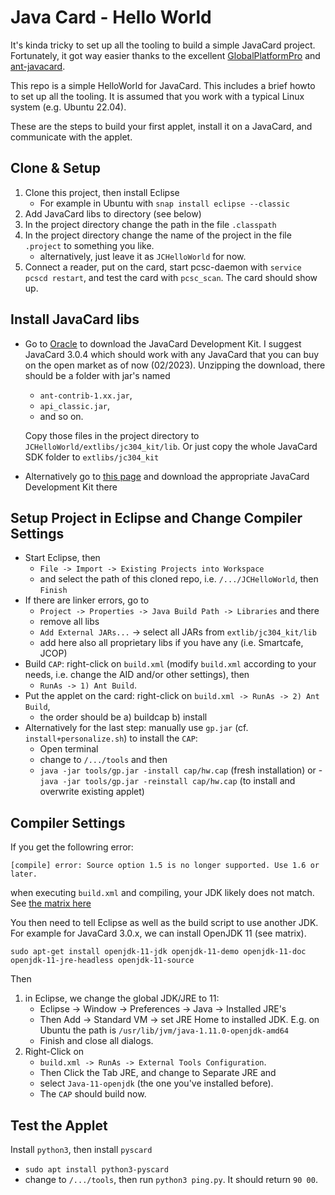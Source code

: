 # Java Card - Hello World

It's kinda tricky to set up all the tooling to build a simple JavaCard project. 
Fortunately, it got way easier thanks to the excellent [GlobalPlatformPro](https://github.com/martinpaljak/GlobalPlatformPro)
and [ant-javacard](https://github.com/martinpaljak/ant-javacard).

This repo is a simple HelloWorld for JavaCard. This includes a brief howto to set up all the tooling. It is assumed that you work with a typical Linux system (e.g. Ubuntu 22.04).

These are the steps to build your first applet, install it on a JavaCard, and communicate with the applet.

## Clone & Setup

1. Clone this project, then install Eclipse
   - For example in Ubuntu with `snap install eclipse --classic`
2. Add JavaCard libs to directory (see below)   
2. In the project directory change the path in the file `.classpath`
3. In the project directory change the name of the project in the file `.project` to something you like.
   - alternatively, just leave it as `JCHelloWorld` for now.
4. Connect a reader, put on the card, start pcsc-daemon with
   `service pcscd restart`, and test the card with `pcsc_scan`. The card should show up.

## Install JavaCard libs

* Go to [Oracle](https://www.oracle.com/java/technologies/javacard-sdk-downloads.html) to download the JavaCard Development Kit. 
  I suggest JavaCard 3.0.4 which should work with any JavaCard that you can buy on the open market as of now (02/2023).
  Unzipping the download, there should be a folder with jar's named 
  - `ant-contrib-1.xx.jar`,
  - `api_classic.jar`, 
  - and so on. 
  
  Copy those files in the project directory to
  `JCHelloWorld/extlibs/jc304_kit/lib`. Or just copy the whole JavaCard SDK
  folder to `extlibs/jc304_kit`
* Alternatively go to [this page](https://github.com/martinpaljak/oracle_javacard_sdks) and
  download the appropriate JavaCard Development Kit there

## Setup Project in Eclipse and Change Compiler Settings

* Start Eclipse, then 
  - `File -> Import -> Existing Projects into Workspace`
  - and select the path of this cloned repo, i.e. `/.../JCHelloWorld`, then `Finish`
* If there are linker errors, go to 
  - `Project -> Properties -> Java Build Path -> Libraries` and there
  - remove all libs
  - `Add External JARs...` -> select all JARs from `extlib/jc304_kit/lib`
  - add here also all proprietary libs if you have any (i.e. Smartcafe, JCOP)
* Build `CAP`: right-click on `build.xml` (modify `build.xml` according to your needs, i.e. change the AID and/or other settings), 
  then 
  - `RunAs -> 1) Ant Build`.
* Put the applet on the card: right-click on `build.xml -> RunAs -> 2) Ant Build`,
  - the order should be a) buildcap b) install
* Alternatively for the last step: manually use `gp.jar` (cf. `install+personalize.sh`) to install the `CAP`:
  - Open terminal
  - change to `/.../tools` and then
  - `java -jar tools/gp.jar -install cap/hw.cap` (fresh installation) or 
  -`java -jar tools/gp.jar -reinstall cap/hw.cap` (to install and overwrite existing applet)
  
## Compiler Settings

If you get the followring error:

`[compile] error: Source option 1.5 is no longer supported. Use 1.6 or later.`

when executing `build.xml` and compiling, your JDK likely does not match.
See [the matrix here](https://github.com/martinpaljak/ant-javacard/wiki/Version-compatibility)

You then need to tell Eclipse as well as the build script to use another JDK.
For example for JavaCard 3.0.x, we can install OpenJDK 11 (see matrix).

`sudo apt-get install openjdk-11-jdk openjdk-11-demo openjdk-11-doc openjdk-11-jre-headless openjdk-11-source`

Then
1) in Eclipse, we change the global JDK/JRE to 11: 
   - Eclipse -> Window -> Preferences -> Java -> Installed JRE's
   - Then Add -> Standard VM -> set JRE Home to installed JDK. E.g. on Ubuntu the path is `/usr/lib/jvm/java-1.11.0-openjdk-amd64`
   - Finish and close all dialogs.
2) Right-Click on 
   - `build.xml -> RunAs -> External Tools Configuration`. 
   - Then Click the Tab JRE, and change to Separate JRE and 
   - select `Java-11-openjdk` (the one you've installed before). 
   - The `CAP` should build now.

## Test the Applet

Install `python3`, then install `pyscard`
* `sudo apt install python3-pyscard`
* change to `/.../tools`, then run `python3 ping.py`. It should return `90 00`.
